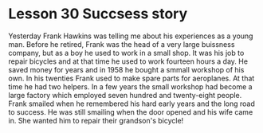 #  Lesson 30 Succsess story 

Yesterday Frank Hawkins was telling me about his experiences as a young man. Before he retired, Frank was the head of a very large buissness company, but as a boy he used to work in a small shop. It was his job to repair bicycles and at that time he used to work fourteen hours a day. He saved money for years and in 1958 he bought a smmall workshop of his own. In his twenties Frank used to make spare parts for aeroplanes. At that time he had two helpers. In a few years the small workshop had become a large factory which employed seven hundred and twenty-eight people. Frank smailed when he remembered his hard early years and the long road to success. He was still smailing when the door opened and his wife came in. She wanted him to repair their grandson's bicycle!

